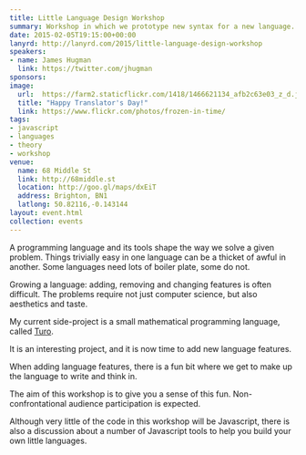 ```yaml
---
title: Little Language Design Workshop
summary: Workshop in which we prototype new syntax for a new language.
date: 2015-02-05T19:15:00+00:00
lanyrd: http://lanyrd.com/2015/little-language-design-workshop
speakers:
- name: James Hugman
  link: https://twitter.com/jhugman
sponsors:
image:
  url:  https://farm2.staticflickr.com/1418/1466621134_afb2c63e03_z_d.jpg
  title: "Happy Translator's Day!"
  link: https://www.flickr.com/photos/frozen-in-time/
tags:
- javascript
- languages
- theory
- workshop
venue:
  name: 68 Middle St
  link: http://68middle.st
  location: http://goo.gl/maps/dxEiT
  address: Brighton, BN1
  latlong: 50.82116,-0.143144
layout: event.html
collection: events
---
```

A programming language and its tools shape the way we solve a given problem. Things trivially easy in one language can be a thicket of awful in another. Some languages need lots of boiler plate, some do not.

Growing a language: adding, removing and changing features is often difficult. The problems require not just computer science, but also aesthetics and taste.

My current side-project is a small mathematical programming language, called [Turo](http://turo.io).

It is an interesting project, and it is now time to add new language features.

When adding language features, there is a fun bit where we get to make up the language to write and think in.

The aim of this workshop is to give you a sense of this fun. Non-confrontational audience participation is expected.

Although very little of the code in this workshop will be Javascript, there is also a discussion about a number of Javascript tools to help you build your own little languages.
